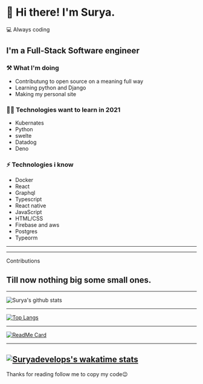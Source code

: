 # 👋 Hi there! I'm Surya.

💻 Always coding

## I'm a Full-Stack Software engineer 


### ⚒ What I'm doing 

- Contributung to open source on a meaning full way
- Learning python and Django
- Making my personal site

### 👨‍💻 Technologies want to learn in 2021

- Kubernates
- Python
- swelte
- Datadog
- Deno

### ⚡ Technologies i know

- Docker
- React
- Graphql
- Typescript
- React native
- JavaScript
- HTML/CSS
- Firebase and  aws
- Postgres 
- Typeorm 


---
---
Contributions

Till now nothing big some small ones.
---
---

![Surya's github stats](https://github-readme-stats.vercel.app/api?username=Suryadevelops&show_icons=true&theme=radical)

---

[![Top Langs](https://github-readme-stats.vercel.app/api/top-langs/?username=Suryadevelops&layout=compact)](https://github.com/anuraghazra/github-readme-stats)

---

[![ReadMe Card](https://github-readme-stats.vercel.app/api/pin/?username=Suryadevelops&repo=suryadevelops)](https://github.com/anuraghazra/github-readme-stats)

---
[![Suryadevelops's wakatime stats](https://github-readme-stats.vercel.app/api/wakatime?username=suryadevelops)](https://github.com/anuraghazra/github-readme-stats)
---
Thanks for reading follow me to copy my code😉
